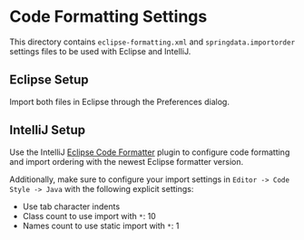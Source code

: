 # Code Formatting Settings

This directory contains `eclipse-formatting.xml` and `springdata.importorder` settings files to be used with Eclipse and IntelliJ.

## Eclipse Setup

Import both files in Eclipse through the Preferences dialog.

## IntelliJ Setup

Use the IntelliJ [Eclipse Code Formatter](https://plugins.jetbrains.com/plugin/6546-eclipse-code-formatter) plugin to configure code formatting and import ordering with the newest Eclipse formatter version.

Additionally, make sure to configure your import settings in `Editor -> Code Style -> Java` with the following explicit settings:

* Use tab character indents
* Class count to use import with `*`: 10
* Names count to use static import with `*`: 1
